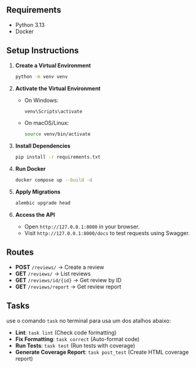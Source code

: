 ## Requirements
- Python 3.13
- Docker

## Setup Instructions

1. **Create a Virtual Environment**
   ```sh
   python -m venv venv
   ```

2. **Activate the Virtual Environment**
   - On Windows:
     ```sh
     venv\Scripts\activate
     ```
   - On macOS/Linux:
     ```sh
     source venv/bin/activate
     ```

3. **Install Dependencies**
   ```sh
   pip install -r requirements.txt
   ```

4. **Run Docker**
   ```sh
   docker compose up --build -d
   ```

5. **Apply Migrations**
   ```sh
   alembic upgrade head
   ```

6. **Access the API**
   - Open `http://127.0.0.1:8000` in your browser.
   - Visit `http://127.0.0.1:8000/docs` to test requests using Swagger.

## Routes
- **POST** `/reviews/` → Create a review
- **GET** `/reviews/` → List reviews
- **GET** `/reviews/id/{id}` → Get review by ID
- **GET** `/reviews/report` → Get review report


## Tasks
use o comando `task` no terminal para usa um dos atalhos abaixo:

- **Lint**: `task lint` (Check code formatting)
- **Fix Formatting**: `task correct` (Auto-format code)
- **Run Tests**: `task test` (Run tests with coverage)
- **Generate Coverage Report**: `task post_test` (Create HTML coverage report)

